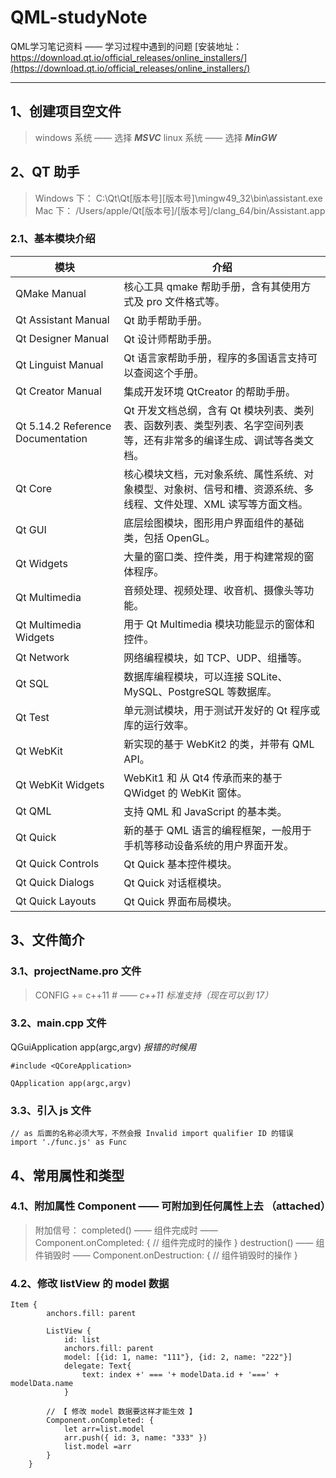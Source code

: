 # QML-studyNote
QML学习笔记资料 —— 学习过程中遇到的问题
[安装地址：https://download.qt.io/official_releases/online_installers/](https://download.qt.io/official_releases/online_installers/)

---

## 1、创建项目空文件

> windows 系统 —— 选择 **_MSVC_**
> linux 系统 —— 选择 **_MinGW_**

## 2、QT 助手

> Windows 下： C:\Qt\Qt[版本号]\[版本号]\mingw49_32\bin\assistant.exe
> Mac 下： /Users/apple/Qt[版本号]/[版本号]/clang_64/bin/Assistant.app

### 2.1、基本模块介绍

| 模块                              | 介绍                                                                                                                  |
| --------------------------------- | --------------------------------------------------------------------------------------------------------------------- |
| QMake Manual                      | 核心工具 qmake 帮助手册，含有其使用方式及 pro 文件格式等。                                                            |
| Qt Assistant Manual               | Qt 助手帮助手册。                                                                                                     |
| Qt Designer Manual                | Qt 设计师帮助手册。                                                                                                   |
| Qt Linguist Manual                | Qt 语言家帮助手册，程序的多国语言支持可以查阅这个手册。                                                               |
| Qt Creator Manual                 | 集成开发环境 QtCreator 的帮助手册。                                                                                   |
| Qt 5.14.2 Reference Documentation | Qt 开发文档总纲，含有 Qt 模块列表、类列表、函数列表、类型列表、名字空间列表等，还有非常多的编译生成、调试等各类文档。 |
| Qt Core                           | 核心模块文档，元对象系统、属性系统、对象模型、对象树、信号和槽、资源系统、多线程、文件处理、XML 读写等方面文档。      |
| Qt GUI                            | 底层绘图模块，图形用户界面组件的基础类，包括 OpenGL。                                                                 |
| Qt Widgets                        | 大量的窗口类、控件类，用于构建常规的窗体程序。                                                                        |
| Qt Multimedia                     | 音频处理、视频处理、收音机、摄像头等功能。                                                                            |
| Qt Multimedia Widgets             | 用于 Qt Multimedia 模块功能显示的窗体和控件。                                                                         |
| Qt Network                        | 网络编程模块，如 TCP、UDP、组播等。                                                                                   |
| Qt SQL                            | 数据库编程模块，可以连接 SQLite、MySQL、PostgreSQL 等数据库。                                                         |
| Qt Test                           | 单元测试模块，用于测试开发好的 Qt 程序或库的运行效率。                                                                |
| Qt WebKit                         | 新实现的基于 WebKit2 的类，并带有 QML API。                                                                           |
| Qt WebKit Widgets                 | WebKit1 和 从 Qt4 传承而来的基于 QWidget 的 WebKit 窗体。                                                             |
| Qt QML                            | 支持 QML 和 JavaScript 的基本类。                                                                                     |
| Qt Quick                          | 新的基于 QML 语言的编程框架，一般用于手机等移动设备系统的用户界面开发。                                               |
| Qt Quick Controls                 | Qt Quick 基本控件模块。                                                                                               |
| Qt Quick Dialogs                  | Qt Quick 对话框模块。                                                                                                 |
| Qt Quick Layouts                  | Qt Quick 界面布局模块。                                                                                               |

## 3、文件简介

### 3.1、projectName.pro 文件

> CONFIG += c++11 _# —— c++11 标准支持（现在可以到 17）_

### 3.2、main.cpp 文件

QGuiApplication app(argc,argv) _报错的时候用_

```
#include <QCoreApplication>

QApplication app(argc,argv)
```

### 3.3、引入 js 文件

```
// as 后面的名称必须大写，不然会报 Invalid import qualifier ID 的错误
import './func.js' as Func
```

## 4、常用属性和类型

### 4.1、附加属性 Component —— 可附加到任何属性上去 （attached）

> 附加信号：
> completed() —— 组件完成时 —— Component.onCompleted: { // 组件完成时的操作 }
> destruction() —— 组件销毁时 —— Component.onDestruction: { // 组件销毁时的操作 }

### 4.2、修改 listView 的 model 数据

```
Item {
        anchors.fill: parent

        ListView {
            id: list
            anchors.fill: parent
            model: [{id: 1, name: "111"}, {id: 2, name: "222"}]
            delegate: Text{
                text: index +' === '+ modelData.id + '===' + modelData.name
            }

        // 【 修改 model 数据要这样才能生效 】
        Component.onCompleted: {
            let arr=list.model
            arr.push({ id: 3, name: "333" })
            list.model =arr
        }
    }
```
